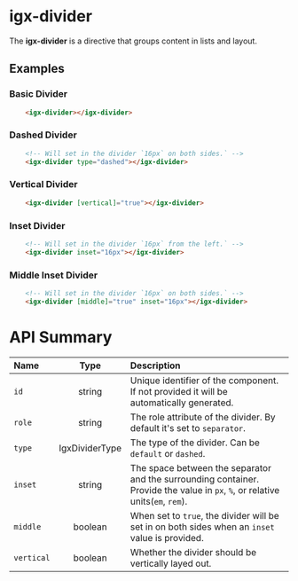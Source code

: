 # igx-divider

The **igx-divider** is a directive that groups content in lists and layout.

## Examples

### Basic Divider
```html
    <igx-divider></igx-divider>
```

### Dashed Divider
```html
    <!-- Will set in the divider `16px` on both sides.` -->
    <igx-divider type="dashed"></igx-divider>
```

### Vertical Divider
```html
    <igx-divider [vertical]="true"></igx-divider>
```

### Inset Divider
```html
    <!-- Will set in the divider `16px` from the left.` -->
    <igx-divider inset="16px"></igx-divider>
```

### Middle Inset Divider
```html
    <!-- Will set in the divider `16px` on both sides.` -->
    <igx-divider [middle]="true" inset="16px"></igx-divider>
```

# API Summary
| Name   |      Type      |  Description |
|:----------|:-------------:|:------|
| `id` | string | Unique identifier of the component. If not provided it will be automatically generated.|
| `role` | string | The role attribute of the divider. By default it's set to `separator`. |
| `type` | IgxDividerType | The type of the divider. Can be `default` or `dashed`. |
| `inset` | string | The space between the separator and the surrounding container. Provide the value in `px`, `%`, or relative units(`em`, `rem`). |
| `middle` | boolean | When set to `true`, the divider will be set in on both sides when an `inset` value is provided. |
| `vertical` | boolean | Whether the divider should be vertically layed out. |
